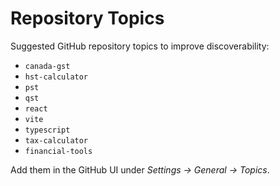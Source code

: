 # Repository Topics

Suggested GitHub repository topics to improve discoverability:

- `canada-gst`
- `hst-calculator`
- `pst`
- `qst`
- `react`
- `vite`
- `typescript`
- `tax-calculator`
- `financial-tools`

Add them in the GitHub UI under *Settings → General → Topics*.

